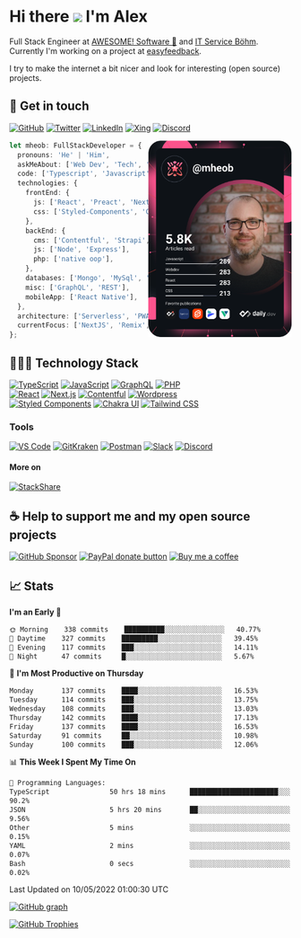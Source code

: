 # Hi there <img src="https://media.giphy.com/media/hvRJCLFzcasrR4ia7z/giphy.gif" width="25px"> I'm Alex

Full Stack Engineer at [AWESOME! Software 🚀](https://awesome-software.de/) and
[IT Service Böhm](https://www.its-boehm.de).\
Currently I'm working on a project at [easyfeedback](https://easy-feedback.de/).

I try to make the internet a bit nicer and look for interesting (open source) projects.

## 🤝 Get in touch

[![GitHub](https://img.shields.io/badge/GitHub-100000.svg?&style=for-the-badge&logo=GitHub&logoColor=white)](https://github.com/mheob)
[![Twitter](https://img.shields.io/badge/Twitter-1DA1F2.svg?&style=for-the-badge&logo=Twitter&logoColor=white)](https://twitter.com/mheob_a)
[![LinkedIn](https://img.shields.io/badge/LinkedIn-0077B5.svg?style=for-the-badge&logo=LinkedIn&logoColor=white)](https://www.linkedin.com/in/itsb)
[![Xing](https://img.shields.io/badge/Xing-006567.svg?style=for-the-badge&logo=Xing&logoColor=white)](https://www.xing.com/profile/Alexander_Boehm64)
[![Discord](https://img.shields.io/badge/Discord-5865F2.svg?style=for-the-badge&logo=Discord&logoColor=white)](https://discord.com/users/203514576841474049)

<a href="https://app.daily.dev/mheob">
  <img
    align="right"
    width="256"
    src="https://raw.githubusercontent.com/mheob/mheob/devcard/devcard.svg"
    alt="Alexander Böhm's daily.dev Card"
  />
</a>

```ts
let mheob: FullStackDeveloper = {
  pronouns: 'He' | 'Him',
  askMeAbout: ['Web Dev', 'Tech', 'Soccer', 'Open Source'],
  code: ['Typescript', 'Javascript', 'PHP'],
  technologies: {
    frontEnd: {
      js: ['React', 'Preact', 'NextJS', 'Remix'],
      css: ['Styled-Components', 'Chakra', 'Tailwind'],
    },
    backEnd: {
      cms: ['Contentful', 'Strapi', 'WordPress'],
      js: ['Node', 'Express'],
      php: ['native oop'],
    },
    databases: ['Mongo', 'MySql', 'PostgreSQL'],
    misc: ['GraphQL', 'REST'],
    mobileApp: ['React Native'],
  },
  architecture: ['Serverless', 'PWA', 'SPA'],
  currentFocus: ['NextJS', 'Remix', 'React/Preact', 'Go'],
};
```

## 🧑🏽‍💻 Technology Stack

[![TypeScript](https://img.shields.io/badge/TypeScript-007ACC.svg?&style=for-the-badge&logo=Typescript&logoColor=white)](https://www.typescriptlang.org/)
[![JavaScript](https://img.shields.io/badge/JavaScript-F7DF1E.svg?&style=for-the-badge&logo=Javascript&logoColor=black)](https://en.wikipedia.org/wiki/JavaScript)
[![GraphQL](https://img.shields.io/badge/GraphQL-E10098.svg?style=for-the-badge&logo=GraphQL&logoColor=white)](https://graphql.org/)
[![PHP](https://img.shields.io/badge/PHP-777BB4.svg?&style=for-the-badge&logo=PHP&logoColor=white)](https://php.net/)
\
[![React](https://img.shields.io/badge/React-20232A.svg?&style=for-the-badge&logo=React&logoColor=61DAFB)](https://reactjs.org/)
[![Next.js](https://img.shields.io/badge/Next.js-000000.svg?style=for-the-badge&logo=Next.js&logoColor=white)](https://nextjs.org/)
[![Contentful](https://img.shields.io/badge/Contentful-2478CC.svg?style=for-the-badge&logo=Contentful&logoColor=white)](https://www.contentful.com/)
[![Wordpress](https://img.shields.io/badge/Wordpress-21759B.svg?style=for-the-badge&logo=Wordpress&logoColor=white)](https://wordpress.org/)
\
[![Styled Components](https://img.shields.io/badge/Styled_Components-DB7093.svg?style=for-the-badge&logo=Styled-Components&logoColor=white)](https://styled-components.com/)
[![Chakra UI](https://img.shields.io/badge/Chakra_UI-319795.svg?style=for-the-badge&logo=Chakra-UI&logoColor=white)](https://chakra-ui.com/)
[![Tailwind CSS](https://img.shields.io/badge/Tailwind_CSS-38B2AC.svg?&style=for-the-badge&logo=Tailwind-CSS&logoColor=white)](https://tailwindcss.com/)

### Tools

[![VS Code](https://img.shields.io/badge/VS_Code-007ACC.svg?&style=for-the-badge&logo=Visual-Studio-Code&logoColor=white)](https://code.visualstudio.com/)
[![GitKraken](https://img.shields.io/badge/GitKraken%2A-179287.svg?&style=for-the-badge&logo=GitKraken&logoColor=white)](https://www.gitkraken.com/invite/sPijQ3nc)
[![Postman](https://img.shields.io/badge/Postman-FF6C37.svg?&style=for-the-badge&logo=Postman&logoColor=white)](https://www.postman.com/)
[![Slack](https://img.shields.io/badge/Slack-4A154B.svg?&style=for-the-badge&logo=Slack&logoColor=white)](https://slack.com/)
[![Discord](https://img.shields.io/badge/Discord-5865F2.svg?&style=for-the-badge&logo=Discord&logoColor=white)](https://discord.com/)

#### More on

[![StackShare](https://img.shields.io/badge/StackShare-008FF9.svg?style=for-the-badge&logo=StackShare&logoColor=white)](https://stackshare.io/mheob/general)

## ☕️ Help to support me and my open source projects

[![GitHub Sponsor](https://img.shields.io/badge/Sponsor-100000.svg?&style=for-the-badge&logo=GitHub&logoColor=white)](https://github.com/sponsors/mheob)
[![PayPal donate button](https://img.shields.io/badge/PayPal-00457C.svg?&style=for-the-badge&logo=PayPal&logoColor=white)](https://www.paypal.me/mheob)
[![Buy me a coffee](https://img.shields.io/badge/Buy%20me%20a%20coffee-FF813F.svg?style=for-the-badge&logo=Buy%20me%20a%20coffee&logoColor=white)](https://www.buymeacoffee.com/mheob)

## 📈 Stats

<!--START_SECTION:waka-->
**I'm an Early 🐤** 

```text
🌞 Morning    338 commits    ██████████░░░░░░░░░░░░░░░   40.77% 
🌆 Daytime    327 commits    █████████░░░░░░░░░░░░░░░░   39.45% 
🌃 Evening    117 commits    ███░░░░░░░░░░░░░░░░░░░░░░   14.11% 
🌙 Night      47 commits     █░░░░░░░░░░░░░░░░░░░░░░░░   5.67%

```
📅 **I'm Most Productive on Thursday** 

```text
Monday       137 commits    ████░░░░░░░░░░░░░░░░░░░░░   16.53% 
Tuesday      114 commits    ███░░░░░░░░░░░░░░░░░░░░░░   13.75% 
Wednesday    108 commits    ███░░░░░░░░░░░░░░░░░░░░░░   13.03% 
Thursday     142 commits    ████░░░░░░░░░░░░░░░░░░░░░   17.13% 
Friday       137 commits    ████░░░░░░░░░░░░░░░░░░░░░   16.53% 
Saturday     91 commits     ██░░░░░░░░░░░░░░░░░░░░░░░   10.98% 
Sunday       100 commits    ███░░░░░░░░░░░░░░░░░░░░░░   12.06%

```


📊 **This Week I Spent My Time On** 

```text
💬 Programming Languages: 
TypeScript               50 hrs 18 mins      ██████████████████████░░░   90.2% 
JSON                     5 hrs 20 mins       ██░░░░░░░░░░░░░░░░░░░░░░░   9.56% 
Other                    5 mins              ░░░░░░░░░░░░░░░░░░░░░░░░░   0.15% 
YAML                     2 mins              ░░░░░░░░░░░░░░░░░░░░░░░░░   0.07% 
Bash                     0 secs              ░░░░░░░░░░░░░░░░░░░░░░░░░   0.02%

```


 Last Updated on 10/05/2022 01:00:30 UTC
<!--END_SECTION:waka-->

[![GitHub graph](https://activity-graph.herokuapp.com/graph?username=mheob&theme=react-dark)](https://github.com/mheob)

<!-- [![GitHub Stats](https://github-readme-stats.vercel.app/api?username=mheob&theme=github_dark&show_icons=true&line_height=24&count_private=true)](https://github.com/mheob) -->

<!-- [![GitHub Top Langs](https://github-readme-stats.vercel.app/api/top-langs/?username=mheob&theme=github_dark&layout=compact&langs_count=6&hide=Inno%20Setup,C%23,Java)](https://github.com/mheob) -->

[![GitHub Trophies](https://github-profile-trophy.vercel.app/?username=mheob&theme=darkhub&margin-w=16&rank=SECRET,SSS,SS,S,AAA,AA,A)](https://github.com/mheob)
